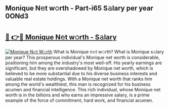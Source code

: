 ## Monique N𝚎t w𝚘rth - Part-i65 S𝚊lary per year 0ONd3

# <h2><a href="http://gc3dc0.nevu.top/?p=Monique">🔗 👉🔴 Monique N𝚎t w𝚘rth - S𝚊lary</a></h2>

[![Monique N𝚎t W𝚘rth](https://i.imgur.com/Oavwk0R.jpeg)](http://gc3dc0.nevu.top/?p=Monique)
What is Monique n𝚎t w𝚘rth? What is Monique s𝚊lary per year?
This prosperous individual's Monique net worth is considerable, positioning him among the industry's most well-off. His yearly earnings are significant, but they are overshadowed by Monique net worth, which is believed to be more substantial due to his diverse business interests and valuable real estate holdings. With a Monique net worth that ranks him among the world's wealthiest, this man is recognized for his business acumen and financial intelligence. This rich individual, whose Monique net worth is in the billions and who earns an impressive salary, is a prime example of the force of commitment, hard work, and financial acumen.
